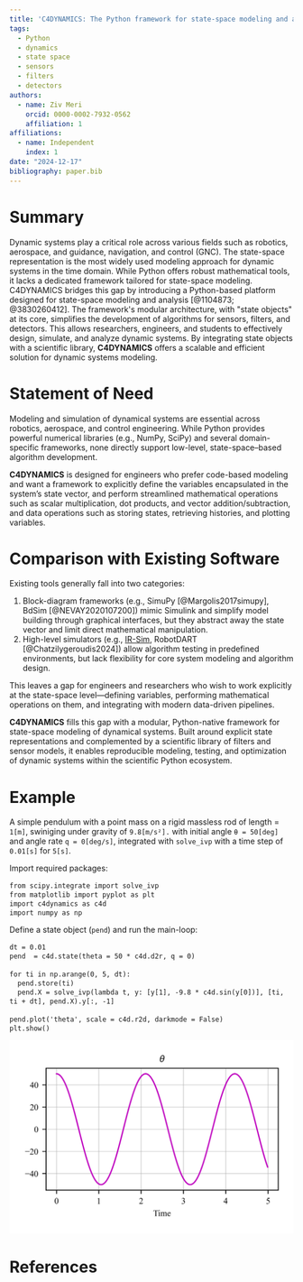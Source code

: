 ```yaml
---
title: 'C4DYNAMICS: The Python framework for state-space modeling and algorithm development'
tags:
  - Python
  - dynamics
  - state space
  - sensors
  - filters
  - detectors
authors:
  - name: Ziv Meri
    orcid: 0000-0002-7932-0562
    affiliation: 1
affiliations:
  - name: Independent 
    index: 1    
date: "2024-12-17"
bibliography: paper.bib
---
```


# Summary
Dynamic systems play a critical role across various fields such as robotics, aerospace, and guidance, navigation, and control (GNC). The state-space representation is the most widely used modeling approach for dynamic systems in the time domain. While Python offers robust mathematical tools, it lacks a dedicated framework tailored for state-space modeling. C4DYNAMICS bridges this gap by introducing a Python-based platform designed for state-space modeling and analysis [@1104873; @3830260412]. 
The framework's modular architecture, with "state objects" at its core, simplifies the development of algorithms for sensors, filters, and detectors. This allows researchers, engineers, and students to effectively design, simulate, and analyze dynamic systems. By integrating state objects with a scientific library, **C4DYNAMICS** offers a scalable and efficient solution for dynamic systems modeling.

# Statement of Need
Modeling and simulation of dynamical systems are essential across robotics, aerospace, and control engineering. While Python provides powerful numerical libraries (e.g., NumPy, SciPy) and several domain-specific frameworks, none directly support low-level, state-space–based algorithm development.

**C4DYNAMICS** is designed for engineers who prefer code-based modeling and want a framework to explicitly define the variables encapsulated in the system’s state vector, and perform streamlined mathematical operations such as scalar multiplication, dot products, and vector addition/subtraction, and data operations such as storing states, retrieving histories, and plotting variables.


# Comparison with Existing Software
Existing tools generally fall into two categories: 
  1) Block-diagram frameworks (e.g., SimuPy [@Margolis2017simupy], BdSim [@NEVAY2020107200]) mimic Simulink and simplify model building through graphical interfaces, but they abstract away the state vector and limit direct mathematical manipulation. 
  2) High-level simulators (e.g., [IR-Sim](https://ir-sim.readthedocs.io/en/stable/), RobotDART [@Chatzilygeroudis2024]) allow algorithm testing in predefined environments, but lack flexibility for core system modeling and algorithm design.

This leaves a gap for engineers and researchers who wish to work explicitly at the state-space level—defining variables, performing mathematical operations on them, and integrating with modern data-driven pipelines.

**C4DYNAMICS** fills this gap with a modular, Python-native framework for state-space modeling of dynamical systems. Built around explicit state representations and complemented by a scientific library of filters and sensor models, it enables reproducible modeling, testing, and optimization of dynamic systems within the scientific Python ecosystem.



# Example 
A simple pendulum with a point mass on a rigid massless rod of length = `1[m]`, swiniging under gravity of `9.8[m/s²].` with initial angle `θ = 50[deg]` and angle rate `q = 0[deg/s]`, integrated with `solve_ivp` 
with a time step of `0.01[s]` for `5[s]`.

Import required packages:
```
from scipy.integrate import solve_ivp
from matplotlib import pyplot as plt 
import c4dynamics as c4d
import numpy as np 
```

Define a state object (`pend`) and run the main-loop:
```
dt = 0.01 
pend  = c4d.state(theta = 50 * c4d.d2r, q = 0)

for ti in np.arange(0, 5, dt): 
  pend.store(ti)
  pend.X = solve_ivp(lambda t, y: [y[1], -9.8 * c4d.sin(y[0])], [ti, ti + dt], pend.X).y[:, -1]

pend.plot('theta', scale = c4d.r2d, darkmode = False)
plt.show()

```
![](pendulum.png)





# References
